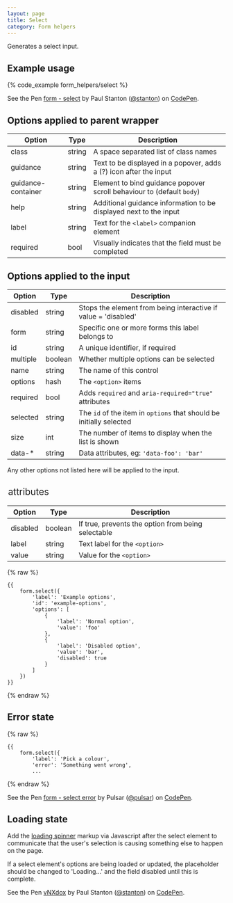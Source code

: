 ```yaml
---
layout: page
title: Select
category: Form helpers
---
```


Generates a select input.

## Example usage

{% code_example form_helpers/select %}

<p data-height="110" data-theme-id="24005" data-slug-hash="meVKpx" data-default-tab="result" data-embed-version="2" data-user="stanton" class='codepen'>See the Pen <a href='http://codepen.io/stanton/pen/meVKpx/'>form - select</a> by Paul Stanton (<a href='http://codepen.io/stanton'>@stanton</a>) on <a href='http://codepen.io'>CodePen</a>.</p>
<script async src="//assets.codepen.io/assets/embed/ei.js"></script>

## Options applied to parent wrapper

Option      | Type    | Description
----------- | ------- | --------------------------------------------------------
class       | string  | A space separated list of class names
guidance    | string  | Text to be displayed in a popover, adds a (?) icon after the input
guidance-container | string | Element to bind guidance popover scroll behaviour to (default `body`)
help        | string  | Additional guidance information to be displayed next to the input
label       | string  | Text for the `<label>` companion element
required    | bool    | Visually indicates that the field must be completed

## Options applied to the input

Option      | Type    | Description
----------- | ------- | --------------------------------------------------------
disabled    | string  | Stops the element from being interactive if value = 'disabled'
form        | string  | Specific one or more forms this label belongs to
id          | string  | A unique identifier, if required
multiple    | boolean | Whether multiple options can be selected
name        | string  | The name of this control
options     | hash    | The `<option>` items
required    | bool    | Adds `required` and `aria-required="true"` attributes
selected    | string  | The `id` of the item in `options` that should be initially selected
size        | int     | The number of items to display when the list is shown
data-*      | string  | Data attributes, eg: `'data-foo': 'bar'`

Any other options not listed here will be applied to the input.

## <option> attributes

Option      | Type    | Description
----------- | ------- | ---------------------------------------------------
disabled    | boolean | If true, prevents the option from being selectable
label       | string  | Text label for the `<option>`
value       | string  | Value for the `<option>`

{% raw %}
```twig
{{
    form.select({
        'label': 'Example options',
        'id': 'example-options',
        'options': [
            {
                'label': 'Normal option',
                'value': 'foo'
            },
            {
                'label': 'Disabled option',
                'value': 'bar',
                'disabled': true
            }
        ]
    })
}}
```
{% endraw %}

## Error state

{% raw %}
```twig
{{
    form.select({
        'label': 'Pick a colour',
        'error': 'Something went wrong',
        ...
```
{% endraw %}

<p data-height="110" data-theme-id="24005" data-slug-hash="ALXXWd" data-default-tab="result" data-user="pulsar" data-embed-version="2" class="codepen">See the Pen <a href="http://codepen.io/pulsar/pen/ALXXWd/">form - select error</a> by Pulsar (<a href="http://codepen.io/pulsar">@pulsar</a>) on <a href="http://codepen.io">CodePen</a>.</p><script async src="//assets.codepen.io/assets/embed/ei.js"></script>

## Loading state

Add the [loading spinner](loading.md) markup via Javascript after the select element to communicate that the user's selection is causing something else to happen on the page.

If a select element's options are being loaded or updated, the placeholder should be changed to 'Loading...' and the field disabled until this is complete.

<p data-height="80" data-theme-id="24005" data-slug-hash="vNXdox" data-embed-version="2" data-default-tab="result" data-user="stanton" class='codepen'>See the Pen <a href='http://codepen.io/stanton/pen/vNXdox/'>vNXdox</a> by Paul Stanton (<a href='http://codepen.io/stanton'>@stanton</a>) on <a href='http://codepen.io'>CodePen</a>.</p>
<script async src="//assets.codepen.io/assets/embed/ei.js"></script>
